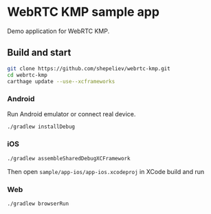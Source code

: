 # WebRTC KMP sample app

Demo application for WebRTC KMP.

## Build and start

```bash
git clone https://github.com/shepeliev/webrtc-kmp.git
cd webrtc-kmp
carthage update --use--xcframeworks
```

### Android

Run Android emulator or connect real device.

```bash
./gradlew installDebug
```

### iOS

```bash
./gradlew assembleSharedDebugXCFramework
```

Then open `sample/app-ios/app-ios.xcodeproj` in XCode build and run

### Web

```bash
./gradlew browserRun
```

